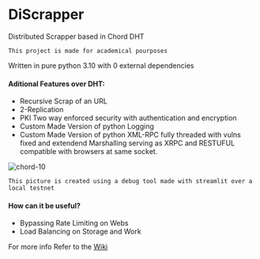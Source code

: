 # DiScrapper

Distributed Scrapper based in Chord DHT

`This project is made for academical pourposes`

Written in pure python 3.10 with 0 external dependencies


#### Aditional Features over DHT:
* Recursive Scrap of an URL
* 2-Replication
* PKI Two way enforced security with authentication and encryption
* Custom Made Version of python Logging
* Custom Made Version of python XML-RPC fully threaded with vulns fixed and extendend Marshalling serving as XRPC and RESTUFUL compatible with browsers at same socket.

 

![chord-10](https://user-images.githubusercontent.com/93363464/177032585-15a756ab-7cf9-4185-a60c-573e61137d17.png)

`This picture is created using a debug tool made with streamlit over a local testnet`


#### How can it be useful?
* Bypassing Rate Limiting on Webs
* Load Balancing on Storage and Work

For more info Refer to the [Wiki](https://github.com/0xJuanPa/DiScrapper/wiki)
